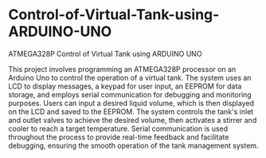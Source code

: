 # Control-of-Virtual-Tank-using-ARDUINO-UNO
ATMEGA328P Control of Virtual Tank using ARDUINO UNO

This project involves programming an ATMEGA328P processor on an Arduino Uno to control the operation of a virtual tank. 
The system uses an LCD to display messages, a keypad for user input, an EEPROM for data storage, and employs serial communication for debugging and monitoring purposes. 
Users can input a desired liquid volume, which is then displayed on the LCD and saved to the EEPROM. 
The system controls the tank's inlet and outlet valves to achieve the desired volume, then activates a stirrer and cooler to reach a target temperature. 
Serial communication is used throughout the process to provide real-time feedback and facilitate debugging, ensuring the smooth operation of the tank management system.
